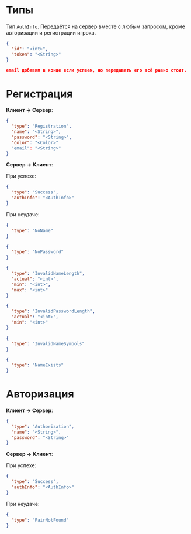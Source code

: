 # Типы

Тип `AuthInfo`. Передаётся на сервер вместе с любым запросом, кроме авторизации и регистрации игрока.

```json
{
  "id": "<int>",
  "token": "<String>"
}

email добавим в конце если успеем, но передавать его всё равно стоит.
```

# Регистрация

**Клиент -> Сервер**:

```json
{
  "type": "Registration",
  "name": "<String>",
  "password": "<String>",
  "color": "<Color>"
  "email": "<String>"
}
```

**Сервер -> Клиент**:

При успехе:

```json
{
  "type": "Success",
  "authInfo": "<AuthInfo>"
}
```

При неудаче:

```json
{
  "type": "NoName"
}

{
  "type": "NoPassword"
}

{
  "type": "InvalidNameLength",
  "actual": "<int>",
  "min": "<int>",
  "max": "<int>"
}

{
  "type": "InvalidPasswordLength",
  "actual": "<int>",
  "min": "<int>"
}

{
  "type": "InvalidNameSymbols"
}

{
  "type": "NameExists"
}
```

# Авторизация

**Клиент -> Сервер**:

```json
{
  "type": "Authorization",
  "name": "<String>",
  "password": "<String>"
}
```

**Сервер -> Клиент**:

При успехе:

```json
{
  "type": "Success",
  "authInfo": "<AuthInfo>"
}
```

При неудаче:

```json
{
  "type": "PairNotFound"
}
```
